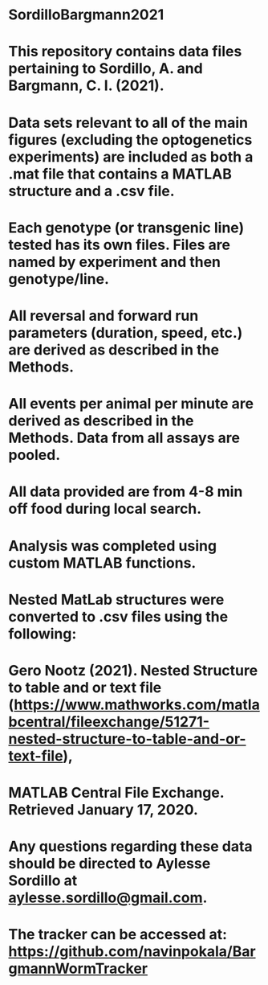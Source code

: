 # SordilloBargmann2021
# This repository contains data files pertaining to Sordillo, A. and Bargmann, C. I. (2021). 
# Data sets relevant to all of the main figures (excluding the optogenetics experiments) are included as both a .mat file that contains a MATLAB structure and a .csv file.
# Each genotype (or transgenic line) tested has its own files.  Files are named by experiment and then genotype/line.

# All reversal and forward run parameters (duration, speed, etc.) are derived as described in the Methods.
# All events per animal per minute are derived as described in the Methods. Data from all assays are pooled.
# All data provided are from 4-8 min off food during local search. 

# Analysis was completed using custom MATLAB functions.

# Nested MatLab structures were converted to .csv files using the following:
# Gero Nootz (2021). Nested Structure to table and or text file (https://www.mathworks.com/matlabcentral/fileexchange/51271-nested-structure-to-table-and-or-text-file), 
# MATLAB Central File Exchange. Retrieved January 17, 2020.

# Any questions regarding these data should be directed to Aylesse Sordillo at aylesse.sordillo@gmail.com.

# The tracker can be accessed at: https://github.com/navinpokala/BargmannWormTracker


